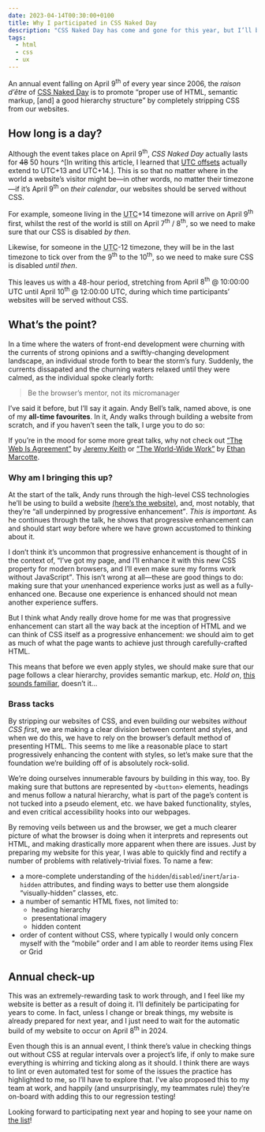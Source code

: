 ```yaml
---
date: 2023-04-14T00:30:00+0100
title: Why I participated in CSS Naked Day
description: "CSS Naked Day has come and gone for this year, but I’ll be making it a point to participate for many years to come."
tags:
  - html
  - css
  - ux
---
```


An annual event falling on April 9<sup>th</sup> of every year since 2006, the <dfn title="the reason for existing">raison d’être</dfn> of [CSS Naked Day](https://css-naked-day.github.io/) is to promote <q id="cssnakedday-quote">proper use of HTML, semantic markup, [and] a good hierarchy structure</q> by completely stripping CSS from our websites.

## How long is a day?

Although the event takes place on April 9<sup>th</sup>, *CSS Naked Day* actually lasts for <s>48</s> 50 hours ^[In writing this article, I learned that [UTC offsets](https://en.wikipedia.org/wiki/List_of_UTC_offsets) actually extend to UTC+13 and UTC+14.]. This is so that no matter where in the world a website’s visitor might be—in other words, no matter their timezone—if it’s April 9<sup>th</sup> on *their calendar*, our websites should be served without CSS.

For example, someone living in the <abbr title="Coordinated Universal Time">UTC</abbr>+14 timezone will arrive on April 9<sup>th</sup> first, whilst the rest of the world is still on April 7<sup>th</sup> / 8<sup>th</sup>, so we need to make sure that our CSS is disabled *by then*.

Likewise, for someone in the <abbr title="Coordinated Universal Time">UTC</abbr>-12 timezone, they will be in the last timezone to tick over from the 9<sup>th</sup> to the 10<sup>th</sup>, so we need to make sure CSS is disabled *until then*.

This leaves us with a 48-hour period, stretching from <time datetime="2023-04-08T10:00:00Z">April 8<sup>th</sup> @ 10:00:00 UTC</time> until <time datetime="2023-04-10T12:00:00Z">April 10<sup>th</sup> @ 12:00:00 UTC</time>, during which time participants’ websites will be served without CSS.

## What’s the point?

In a time where the waters of front-end development were churning with the currents of strong opinions and a swiftly-changing development landscape, an individual strode forth to bear the storm’s fury. Suddenly, the currents dissapated and the churning waters relaxed until they were calmed, as the individual spoke clearly forth:

> Be the browser’s mentor, not its micromanager

I’ve said it before, but I’ll say it again. Andy Bell’s talk, named above, is one of my **all-time favourites**. In it, Andy walks through building a website from scratch, and if you haven’t seen the talk, I urge you to do so:

<figure class=" [ media ] ">
    <c-youtube id="5uhIiI9Ld5M" title="Andy Bell – Be the browser’s mentor, not its micromanager"></c-youtube>
</figure>

<aside class="inline-aside" style="--inset-block-start: -5em">
    <div class=" [ box ] ">
        <p>If you’re in the mood for some more great talks, why not check out <a href="https://www.youtube.com/watch?v=F3OpvEX2fhs"><q>The Web Is Agreement</q></a> by <a href="https://adactio.com/">Jeremy Keith</a> or <a href="https://www.youtube.com/watch?v=H9DTDbnwQyE"><q>The World-Wide Work</q></a> by <a href="">Ethan Marcotte</a>.</p>
    </div>
</aside>

### Why am I bringing this up?

At the start of the talk, Andy runs through the high-level CSS technologies he’ll be using to build a website [(here’s the website)](https://buildexcellentwebsit.es/), and, most notably, that they’re <q>all underpinned by progressive enhancement</q>. *This is important.* As he continues through the talk, he shows that progressive enhancement can and should start *way* before where we have grown accustomed to thinking about it.

I don’t think it’s uncommon that progressive enhancement is thought of in the context of, <q>I’ve got my page, and I’ll enhance it with this new CSS property for modern browsers, and I’ll even make sure my forms work without JavaScript</q>. This isn’t wrong at all—these are good things to do: making sure that your *un*enhanced experience works just as well as a fully-enhanced one. Because one experience is enhanced should not mean another experience suffers.

But I think what Andy really drove home for me was that progressive enhancement can start all the way back at the inception of HTML and we can think of CSS itself as a progressive enhancement: we should aim to get as much of what the page wants to achieve just through carefully-crafted HTML.

This means that before we even apply styles, we should make sure that our page follows a clear hierarchy, provides semantic markup, etc. *Hold on*, [this sounds familiar](#cssnakedday-quote), doesn’t it…

### Brass tacks

By stripping our websites of CSS, and even building our websites *without CSS first*, we are making a clear division between content and styles, and when we do this, we have to rely on the browser’s default method of presenting HTML. This seems to me like a reasonable place to start progressively enhancing the content with styles, so let’s make sure that the foundation we’re building off of is absolutely rock-solid.

We’re doing ourselves innumerable favours by building in this way, too. By making sure that buttons are represented by `<button>` elements, headings and menus follow a natural hierarchy, what is part of the page’s content is not tucked into a pseudo element, etc. we have baked functionality, styles, and even critical accessibility hooks into our webpages.

By removing veils between us and the browser, we get a much clearer picture of what the browser is doing when it interprets and represents out HTML, and making drastically more apparent when there are issues. Just by preparing my website for this year, I was able to quickly find and rectify a number of problems with relatively-trivial fixes. To name a few:

- a more-complete understanding of the `hidden`/`disabled`/`inert`/`aria-hidden` attributes, and finding ways to better use them alongside <q>visually-hidden</q> classes, etc.
- a number of semantic HTML fixes, not limited to:
  - heading hierarchy
  - presentational imagery
  - hidden content
- order of content without CSS, where typically I would only concern myself with the <q>mobile</q> order and I am able to reorder items using Flex or Grid

## Annual check-up

This was an extremely-rewarding task to work through, and I feel like my website is better as a result of doing it. I’ll definitely be participating for years to come. In fact, unless I change or break things, my website is already prepared for next year, and I just need to wait for the automatic build of my website to occur on April 8<sup>th</sup> in 2024.

Even though this is an annual event, I think there’s value in checking things out without CSS at regular intervals over a project’s life, if only to make sure everything is whirring and ticking along as it should. I think there are ways to lint or even automated test for some of the issues the practice has highlighted to me, so I’ll have to explore that. I’ve also proposed this to my team at work, and happily (and unsurprisingly, my teammates rule) they’re on-board with adding this to our regression testing!

Looking forward to participating next year and hoping to see your name on [the list](https://css-naked-day.github.io/2023.html)!
